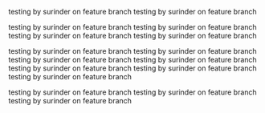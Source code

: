 testing by surinder on feature branch
testing by surinder on feature branch 

testing by surinder on feature branch testing by surinder on feature branch testing by surinder on feature branch
testing by surinder on feature branch 

testing by surinder on feature branch
testing by surinder on feature branch
testing by surinder on feature branch
testing by surinder on feature branch
testing by surinder on feature branch testing by surinder on feature branch testing by surinder on feature branch 

testing by surinder on feature branch
testing by surinder on feature branch
testing by surinder on feature branch 





